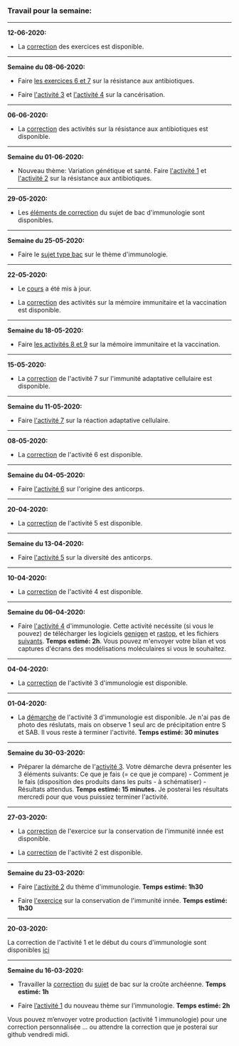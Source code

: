 ### Travail pour la semaine:

______


**12-06-2020:**


- La [correction](https://ipfs.io/ipfs/QmPKoTqX73DzUSaYj3Z7oxtXx6djemi6uJbm6t9Z97vPzn) des exercices est disponible.



______


**Semaine du 08-06-2020:**

- Faire [les exercices 6 et 7](https://ipfs.io/ipfs/QmdbzwRt3MoeMkrRUikiyEygWdHEtgeU7GD35BMZqLVdk2) sur la résistance aux antibiotiques.


- Faire [l'activité 3](https://ipfs.io/ipfs/QmbGSZqQXsW9d6NAW82i7Tbsd89y7B4HbwrDyCYRW28kD8) et [l'activité 4](https://ipfs.io/ipfs/QmTrkqR9724iSz7kDnzSmvMj7LtJB4C6jhXf9SfSGgKGnh) sur la cancérisation.

______


**06-06-2020:**


- La [correction](https://ipfs.io/ipfs/QmcxRdZ7DEUuFMWpPwxHoQVu8o6hWzerVedRnGGXvaLSuC) des activités sur la résistance aux antibiotiques est disponible.

______


**Semaine du 01-06-2020:**


- Nouveau thème: Variation génétique et santé. Faire [l'activité 1](https://ipfs.io/ipfs/QmeEhL3jrcLo4GNsG57S8D7uyrR8ZWAdFbgyqqtRdQQdaS) et [l'activité 2](https://ipfs.io/ipfs/QmcYVt1D1fKVytbPSGj4LB71NrgBTRFLHpBe37PrTbvt6Z) sur la résistance aux antibiotiques.

______


**29-05-2020:**

- Les [éléments de correction](https://ipfs.io/ipfs/QmWQ7aYFDbrno4CkhFgmCL9WNm79SKjXUMhkoc5ExbvXQ7) du sujet de bac d'immunologie sont disponibles.



______


**Semaine du 25-05-2020:**


- Faire le [sujet type bac](https://ipfs.io/ipfs/QmXaadtx8Puuj3t4oUcQjVGLZHD56T4b6QXaCPtBA9kjVD) sur le thème d'immunologie.

______

**22-05-2020:**

- Le [cours](https://github.com/YannBouyeron/SVT1S/blob/master/Immunologie/Cours%20Immunologie.md) a été mis à jour.

- La [correction](https://ipfs.io/ipfs/QmVeZzZcz5nEuVo2CNLobtxtc9K3sp3D4j1gPLyKZbuCVu) des activités sur la mémoire immunitaire et la vaccination est disponible.

______


**Semaine du 18-05-2020:**

- Faire [les activités 8 et 9](https://ipfs.io/ipfs/QmP6xoFBPBiVLksHuKcJikTCqjLFU75hmLFQV1fDuNHN2W) sur la mémoire immunitaire et la vaccination.


______


**15-05-2020:**

- La [correction](https://ipfs.io/ipfs/QmfEnaZWvJyWJ1CpGSPjP7XwDHFaPVCCiVHrHk8mrXyxMN) de l'activité 7 sur l'immunité adaptative cellulaire est disponible.


______


**Semaine du 11-05-2020:**

- Faire [l'activité 7](https://ipfs.io/ipfs/QmRc293839zYzoRBgNm2mKyBseJFYmQCjzm7gmMUMGBaWM) sur la réaction adaptative cellulaire.


______


**08-05-2020:**

- La [correction](https://ipfs.io/ipfs/QmPNia7Tfjgb41kdxd4btReW1NNxtBMFxuupBb41DRGGXn) de l'activité 6 est disponible.


______


**Semaine du 04-05-2020:** 


- Faire [l'activité 6](https://ipfs.io/ipfs/QmQEmoL9Lsq1b4d9uFVTUjCfXQqJD4TMxUhXX32x4CyhVx) sur l'origine des anticorps.


______


**20-04-2020:**

- La [correction](https://github.com/YannBouyeron/SVT1S/blob/master/Immunologie/A5%20correction.md) de l'activité 5 est disponible.



______


**Semaine du 13-04-2020:**

- Faire [l'activité 5](https://ipfs.io/ipfs/QmPsepBLxVd91jZcvghUCJER8wpQHB3mgRaChBN2JJTfwD) sur la diversité des anticorps.


______

**10-04-2020:**

- La [correction](https://github.com/YannBouyeron/SVT1S/blob/master/Immunologie/A4%20correction.md) de l'activité 4 est disponible.


______



**Semaine du 06-04-2020:**

- Faire [l'activité 4](https://github.com/YannBouyeron/SVT1S/blob/master/Immunologie/A4.md) d'immunologie. Cette activité necéssite (si vous le pouvez) de télécharger les logiciels [genigen](http://acces.ens-lyon.fr/acces/logiciels/applications/geniegen) et [rastop](http://acces.ens-lyon.fr/biotic/rastop/accueil.htm), et les fichiers [suivants](https://ipfs.io/ipfs/Qmb26sYg68LRoovmdcjYxP1dKcCFCcc1E5r2e1TXfyRfcB). **Temps estimé: 2h**. Vous pouvez m'envoyer votre bilan et vos captures d'écrans des modélisations moléculaires si vous le souhaitez.




______


**04-04-2020:**

- La [correction](https://github.com/YannBouyeron/SVT1S/blob/master/Immunologie/A3%20correction.md) de l'activité 3 d'immunologie est disponible.

______


**01-04-2020:**

- La [démarche](https://ipfs.io/ipfs/QmPcyUJ8V6BJCucuiTsf3AzGEPVAroYTX1GSgrusUqjw7s) de l'activité 3 d'immunologie est disponible. Je n'ai pas de photo des réslutats, mais on observe 1 seul arc de précipitation entre S et SAB. Il vous reste à terminer l'activité. **Temps estimé: 30 minutes**



______


**Semaine du 30-03-2020:**

- Préparer la démarche de l'[activité 3](https://github.com/YannBouyeron/SVT1S/blob/master/Immunologie/A3.md). Votre démarche devra présenter les 3 éléments suivants: Ce que je fais (= ce que je compare) - Comment je le fais (disposition des produits dans les puits - à schématiser) - Résultats attendus. **Temps estimé: 15 minutes.** Je posterai les résultats mercredi pour que vous puissiez terminer l'activité.

______


**27-03-2020:**

- La [correction](https://github.com/YannBouyeron/SVT-TS/blob/master/Immunologie/Correction%20exercice%20conservation%20immunité%20innée.md) de l'exercice sur la conservation de l'immunité innée est disponible.

- La [correction](https://github.com/YannBouyeron/SVT1S/blob/master/Immunologie/A2%20correction.md) de l'activité 2 est disponible.

______


**Semaine du 23-03-2020:**

- Faire [l'activité 2](https://github.com/YannBouyeron/SVT1S/blob/master/Immunologie/A2.pdf) du thème d'immunologie. **Temps estimé: 1h30**

- Faire [l'exercice](https://github.com/YannBouyeron/SVT-TS/blob/master/Immunologie/Exercice%20conservation%20immunité%20innée%20.pdf) sur la conservation de l'immunité innée. **Temps estimé: 1h30**

_______

**20-03-2020:**

La correction de l'activité 1 et le début du cours d'immunologie sont disponibles [ici](https://github.com/YannBouyeron/SVT1S/tree/master/Immunologie)


______

**Semaine du 16-03-2020:**

- Travailler la [correction](https://github.com/YannBouyeron/SVT-TS/blob/master/DS/DS%20TS%20croûte%20archéenne%20correction%20.pdf) du [sujet](https://ipfs.io/ipfs/QmfCNj3ydT8d5r3JWe1BjtZsfd41e1gjnLqRQweA27BAeJ) de bac sur la croûte archéenne. **Temps estimé: 1h**

- Faire [l’activité 1](https://github.com/YannBouyeron/SVT1S/blob/master/Immunologie/A1.md) du nouveau thème sur l’immunologie. **Temps estimé: 2h**

Vous pouvez m’envoyer votre production (activité 1 immunologie) pour une correction personnalisée ... ou attendre la correction que je posterai sur github vendredi midi.

